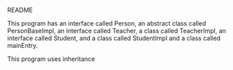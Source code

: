 README

This program has an interface called Person, an abstract class called PersonBaseImpl, an interface called Teacher, 
a class called TeacherImpl, an interface called Student, and a class called StudentImpl and a class called mainEntry.

This program uses inheritance
